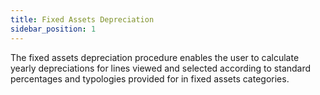 ```yaml
---
title: Fixed Assets Depreciation
sidebar_position: 1
---
```


The fixed assets depreciation procedure enables the user to calculate yearly depreciations for lines viewed and selected according to standard percentages and typologies provided for in fixed assets categories.







